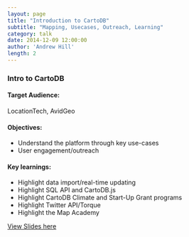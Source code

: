 ```yaml
---
layout: page
title: "Introduction to CartoDB"
subtitle: "Mapping, Usecases, Outreach, Learning"
category: talk
date: 2014-12-09 12:00:00
author: 'Andrew Hill'
length: 2
---
```


### Intro to CartoDB

#### Target Audience:
LocationTech, AvidGeo

#### Objectives:

* Understand the platform through key use-cases
* User engagement/outreach

#### Key learnings:

* Highlight data import/real-time updating
* Highlight SQL API and CartoDB.js
* Highlight CartoDB Climate and Start-Up Grant programs
* Highlight Twitter API/Torque
* Highlight the Map Academy

[View Slides here](https://speakerdeck.com/andrewxhill/avidgeo-conference)
